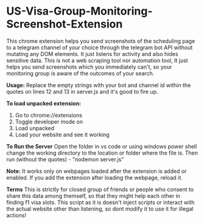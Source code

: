 # US-Visa-Group-Monitoring-Screenshot-Extension
This chrome extension helps you send screenshots of the scheduling page to a telegram channel of your choice through the telegram bot API without  mutating any DOM elements. It just listens for activity and also hides sensitive data. This is not a web scraping tool nor automation tool, It just helps you send screenshots which you immediately can't, so your monitoring group is aware of the outcomes of your search. 

**Usage:**
Replace the empty strings with your bot and channel id within the quotes on lines 12 and 13 in server.js and it's good to fire up.

**To load unpacked extension:**
1. Go to chrome://extensions
2. Toggle developer mode on
3. Load unpacked
4. Load your website and see it working

**To Run the Server**
Open the folder in vs code or using windows power shell change the working directory to the location or folder where the file is. Then run (without the quotes) - "nodemon server.js"

**Note:** It works only on webpages loaded after the extension is added or enabled. If you add the extension after loading the webpage, reload it.

**Terms** This is strictly for closed group of friends or people who consent to share this data among themself, so that they might help each other in finding f1 visa slots. This script as it is doesn't inject scripts or interact with the actual website other than listening, so dont modify it to use it for illegal actions!
